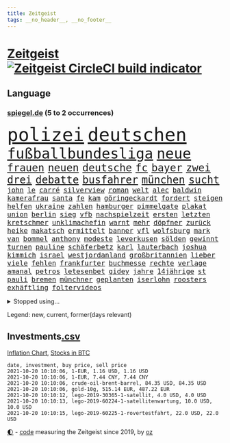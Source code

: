 ```yaml
---
title: Zeitgeist
tags: __no_header__, __no_footer__
---
```


# [Zeitgeist](https://oliz.io/zeitgeist/) [![Zeitgeist CircleCI build indicator](https://circleci.com/gh/ooz/zeitgeist.svg?style=shield)](https://circleci.com/gh/ooz/zeitgeist)

## Language

<h3><a href="https://www.spiegel.de" target="_blank">spiegel.de</a> (5 to 2 occurrences)</h3>
<p style="font-family:monospace">
<span style="font-size:32pt"><a href="news_links.html#polizei" class="current">polizei</a></span>
<span style="font-size:32pt"><a href="news_links.html#deutschen" class="current">deutschen</a></span>
<br>
<span style="font-size:25pt"><a href="news_links.html#fußballbundesliga" class="current">fußballbundesliga</a></span>
<span style="font-size:25pt"><a href="news_links.html#neue" class="current">neue</a></span>
<br>
<span style="font-size:18pt"><a href="news_links.html#frauen" class="current">frauen</a></span>
<span style="font-size:18pt"><a href="news_links.html#neuen" class="current">neuen</a></span>
<span style="font-size:18pt"><a href="news_links.html#deutsche" class="current">deutsche</a></span>
<span style="font-size:18pt"><a href="news_links.html#fc" class="current">fc</a></span>
<span style="font-size:18pt"><a href="news_links.html#bayer" class="current">bayer</a></span>
<span style="font-size:18pt"><a href="news_links.html#zwei" class="current">zwei</a></span>
<span style="font-size:18pt"><a href="news_links.html#drei" class="current">drei</a></span>
<span style="font-size:18pt"><a href="news_links.html#debatte" class="current">debatte</a></span>
<span style="font-size:18pt"><a href="news_links.html#busfahrer" class="current">busfahrer</a></span>
<span style="font-size:18pt"><a href="news_links.html#münchen" class="current">münchen</a></span>
<span style="font-size:18pt"><a href="news_links.html#sucht" class="current">sucht</a></span>
<br>
<span style="font-size:12pt"><a href="news_links.html#john" class="current">john</a></span>
<span style="font-size:12pt"><a href="news_links.html#le" class="current">le</a></span>
<span style="font-size:12pt"><a href="news_links.html#carré" class="new">carré</a></span>
<span style="font-size:12pt"><a href="news_links.html#silverview" class="new">silverview</a></span>
<span style="font-size:12pt"><a href="news_links.html#roman" class="current">roman</a></span>
<span style="font-size:12pt"><a href="news_links.html#welt" class="current">welt</a></span>
<span style="font-size:12pt"><a href="news_links.html#alec" class="new">alec</a></span>
<span style="font-size:12pt"><a href="news_links.html#baldwin" class="new">baldwin</a></span>
<span style="font-size:12pt"><a href="news_links.html#kamerafrau" class="new">kamerafrau</a></span>
<span style="font-size:12pt"><a href="news_links.html#santa" class="new">santa</a></span>
<span style="font-size:12pt"><a href="news_links.html#fe" class="new">fe</a></span>
<span style="font-size:12pt"><a href="news_links.html#kam" class="current">kam</a></span>
<span style="font-size:12pt"><a href="news_links.html#göringeckardt" class="current">göringeckardt</a></span>
<span style="font-size:12pt"><a href="news_links.html#fordert" class="current">fordert</a></span>
<span style="font-size:12pt"><a href="news_links.html#steigen" class="current">steigen</a></span>
<span style="font-size:12pt"><a href="news_links.html#helfen" class="current">helfen</a></span>
<span style="font-size:12pt"><a href="news_links.html#ukraine" class="current">ukraine</a></span>
<span style="font-size:12pt"><a href="news_links.html#zahlen" class="current">zahlen</a></span>
<span style="font-size:12pt"><a href="news_links.html#hamburger" class="current">hamburger</a></span>
<span style="font-size:12pt"><a href="news_links.html#pimmelgate" class="new">pimmelgate</a></span>
<span style="font-size:12pt"><a href="news_links.html#plakat" class="current">plakat</a></span>
<span style="font-size:12pt"><a href="news_links.html#union" class="current">union</a></span>
<span style="font-size:12pt"><a href="news_links.html#berlin" class="current">berlin</a></span>
<span style="font-size:12pt"><a href="news_links.html#sieg" class="current">sieg</a></span>
<span style="font-size:12pt"><a href="news_links.html#vfb" class="current">vfb</a></span>
<span style="font-size:12pt"><a href="news_links.html#nachspielzeit" class="current">nachspielzeit</a></span>
<span style="font-size:12pt"><a href="news_links.html#ersten" class="current">ersten</a></span>
<span style="font-size:12pt"><a href="news_links.html#letzten" class="current">letzten</a></span>
<span style="font-size:12pt"><a href="news_links.html#kretschmer" class="current">kretschmer</a></span>
<span style="font-size:12pt"><a href="news_links.html#unklimachefin" class="new">unklimachefin</a></span>
<span style="font-size:12pt"><a href="news_links.html#warnt" class="current">warnt</a></span>
<span style="font-size:12pt"><a href="news_links.html#mehr" class="current">mehr</a></span>
<span style="font-size:12pt"><a href="news_links.html#döpfner" class="new">döpfner</a></span>
<span style="font-size:12pt"><a href="news_links.html#zurück" class="current">zurück</a></span>
<span style="font-size:12pt"><a href="news_links.html#heike" class="current">heike</a></span>
<span style="font-size:12pt"><a href="news_links.html#makatsch" class="new">makatsch</a></span>
<span style="font-size:12pt"><a href="news_links.html#ermittelt" class="current">ermittelt</a></span>
<span style="font-size:12pt"><a href="news_links.html#banner" class="current">banner</a></span>
<span style="font-size:12pt"><a href="news_links.html#vfl" class="current">vfl</a></span>
<span style="font-size:12pt"><a href="news_links.html#wolfsburg" class="current">wolfsburg</a></span>
<span style="font-size:12pt"><a href="news_links.html#mark" class="current">mark</a></span>
<span style="font-size:12pt"><a href="news_links.html#van" class="current">van</a></span>
<span style="font-size:12pt"><a href="news_links.html#bommel" class="new">bommel</a></span>
<span style="font-size:12pt"><a href="news_links.html#anthony" class="current">anthony</a></span>
<span style="font-size:12pt"><a href="news_links.html#modeste" class="current">modeste</a></span>
<span style="font-size:12pt"><a href="news_links.html#leverkusen" class="current">leverkusen</a></span>
<span style="font-size:12pt"><a href="news_links.html#sölden" class="new">sölden</a></span>
<span style="font-size:12pt"><a href="news_links.html#gewinnt" class="current">gewinnt</a></span>
<span style="font-size:12pt"><a href="news_links.html#turnen" class="current">turnen</a></span>
<span style="font-size:12pt"><a href="news_links.html#pauline" class="new">pauline</a></span>
<span style="font-size:12pt"><a href="news_links.html#schäferbetz" class="new">schäferbetz</a></span>
<span style="font-size:12pt"><a href="news_links.html#karl" class="current">karl</a></span>
<span style="font-size:12pt"><a href="news_links.html#lauterbach" class="current">lauterbach</a></span>
<span style="font-size:12pt"><a href="news_links.html#joshua" class="current">joshua</a></span>
<span style="font-size:12pt"><a href="news_links.html#kimmich" class="current">kimmich</a></span>
<span style="font-size:12pt"><a href="news_links.html#israel" class="current">israel</a></span>
<span style="font-size:12pt"><a href="news_links.html#westjordanland" class="current">westjordanland</a></span>
<span style="font-size:12pt"><a href="news_links.html#großbritannien" class="current">großbritannien</a></span>
<span style="font-size:12pt"><a href="news_links.html#lieber" class="current">lieber</a></span>
<span style="font-size:12pt"><a href="news_links.html#viele" class="current">viele</a></span>
<span style="font-size:12pt"><a href="news_links.html#fehlen" class="current">fehlen</a></span>
<span style="font-size:12pt"><a href="news_links.html#frankfurter" class="current">frankfurter</a></span>
<span style="font-size:12pt"><a href="news_links.html#buchmesse" class="new">buchmesse</a></span>
<span style="font-size:12pt"><a href="news_links.html#rechte" class="current">rechte</a></span>
<span style="font-size:12pt"><a href="news_links.html#verlage" class="current">verlage</a></span>
<span style="font-size:12pt"><a href="news_links.html#amanal" class="new">amanal</a></span>
<span style="font-size:12pt"><a href="news_links.html#petros" class="new">petros</a></span>
<span style="font-size:12pt"><a href="news_links.html#letesenbet" class="new">letesenbet</a></span>
<span style="font-size:12pt"><a href="news_links.html#gidey" class="new">gidey</a></span>
<span style="font-size:12pt"><a href="news_links.html#jahre" class="current">jahre</a></span>
<span style="font-size:12pt"><a href="news_links.html#14jährige" class="current">14jährige</a></span>
<span style="font-size:12pt"><a href="news_links.html#st" class="current">st</a></span>
<span style="font-size:12pt"><a href="news_links.html#pauli" class="current">pauli</a></span>
<span style="font-size:12pt"><a href="news_links.html#bremen" class="current">bremen</a></span>
<span style="font-size:12pt"><a href="news_links.html#münchner" class="current">münchner</a></span>
<span style="font-size:12pt"><a href="news_links.html#geplanten" class="current">geplanten</a></span>
<span style="font-size:12pt"><a href="news_links.html#iserlohn" class="new">iserlohn</a></span>
<span style="font-size:12pt"><a href="news_links.html#roosters" class="new">roosters</a></span>
<span style="font-size:12pt"><a href="news_links.html#exhäftling" class="new">exhäftling</a></span>
<span style="font-size:12pt"><a href="news_links.html#foltervideos" class="current">foltervideos</a></span>
</p>
<details>
<summary>Stopped using...</summary>
<p class="former" style="font-size:12pt">
bemühungen(367) kämpfte(367) unmöglich(367) fenster(366) genannt(366) hervor(366) martin(366) modelle(366) regisseurin(366) umgehen(366) verwendet(366) alexej(365) bischofskonferenz(365) gehalt(365) haare(365) konservativen(365) nawalny(365) wege(365) zufrieden(365) arbeitnehmer(364) entschädigung(364) herrscher(364) oberbürgermeister(364) ronald(364) sprengstoff(364) subventionen(364) zuerst(364) zugang(364) bemüht(363) dach(363) erntet(363) euphorie(363) gesunde(363) kauf(363) kremlkritiker(363) normal(363) streichen(363) to(363) verhängte(363) ablauf(362) bekämpfung(362) covid19patienten(362) entwicklungen(362) gesundheitlichen(362) krank(362) lobt(362) nachhaltig(362) schließlich(362) sekunden(362) sicherheitsbehörden(362) ausprobiert(361) bergen(361) deswegen(361) entschuldigen(361) hongkonger(361) infolge(361) missachtet(361) rechtsextremisten(361) rente(361) schließt(361) tötet(361) 2014(360) anscheinend(360) beobachten(360) beschuss(360) bußgeld(360) englischen(360) finanziell(360) forderung(360) hungerstreik(360) lebens(360) lebenslanger(360) leer(360) mai(360) mittelfeldspieler(360) nationalspieler(360) provinz(360) stich(360) trauer(360) ultimatum(360) witz(360) zahlreicher(360) überreste(360) angekommen(359) büros(359) filialen(359) impfbereitschaft(359) indes(359) irans(359) kitas(359) smartphone(359) ungewöhnlich(359) verpflichtet(359) warnte(359) wehrte(359) woran(359) zweitligist(359) anerkannt(358) durchsetzen(358) endgültig(358) gelassen(358) nahezu(358) operation(358) sperre(358) umsatz(358) ungarns(358) vermögen(358) verärgert(358) väter(358) wütend(358) austritt(357) auswahl(357) belasten(357) beschwerden(357) beschäftigten(357) bewerber(357) bitten(357) geplatzt(357) jagd(357) menschenleben(357) niedersächsischen(357) schiedsrichter(357) verzichtet(357) befand(356) beschädigt(356) gebe(356) großaufgebot(356) kämpfer(356) neuwahlen(356) okay(356) tauchen(356) argumente(355) bedenken(355) lüge(355) meinungsfreiheit(355) oppositionelle(355) 96(354) asien(354) betreiber(354) brände(354) börse(354) dachte(354) debatten(354) ernsthaften(354) kaputt(354) kieler(354) nordrheinwestfälischen(354) putins(354) stock(354) umstrittenes(354) verschärfung(354) distanziert(353) dämpfer(353) lob(353) lohn(353) mode(353) moderator(353) verbände(353) verfügung(353) vorstellen(353) attila(352) audi(352) autoindustrie(352) erneuten(352) frische(352) hildmann(352) lieben(352) perfekte(352) querdenker(352) streng(352) sven(352) valley(352) verfügt(352) ägypten(352) bestätigen(351) covid19erkrankung(351) erschöpft(351) fliehen(351) glauben(351) leichte(351) männliche(351) radikale(351) rat(351) überwacht(351) aktivistin(350) begann(350) beiträge(350) dennis(350) europäischer(350) goldenen(350) jimmy(350) schmidt(350) überlassen(350) extremen(349) gefangene(349) parteifreunde(349) raketen(349) reagierte(349) teilgenommen(349) unterstützer(349) verschärfte(349) verstoßen(349) 16jährigen(348) durchs(348) entsetzen(348) ausschuss(347) brutaler(347) geklagt(347) kanzleramtschef(347) königsfamilie(347) mitnehmen(347) nah(347) rotrotgrün(347) truppen(347) 4(346) afrikanischen(346) dresdner(346) erweitert(346) schnitt(346) verkaufen(346) vernachlässigt(346) dieselskandal(345) erfüllen(345) fragte(345) späten(345) verschleppt(345) wunder(345) angerichtet(344) del(344) em(344) matthew(344) verschwiegen(344) ergibt(343) erkrankten(343) funktionäre(343) gazastreifen(343) konkrete(343) negativen(343) begeben(342) betrifft(342) hansgeorg(342) harten(342) richard(342) berühmte(341) gouverneur(341) love(341) meines(341) sehnsucht(341) wind(341) boateng(340) dran(340) eigenes(340) eilantrag(340) jérôme(340) kindes(340) nachweis(340) namhafte(340) pjöngjang(340) rundfunk(340) englands(339) legende(339) reichlich(339) sicheren(339) vorgelegt(339) wünsche(339) homosexuellen(338) offenbart(338) provokation(338) überschwemmungen(338) balance(337) coronazeiten(337) gegnern(337) jungs(337) kaiser(337) kracht(337) mancher(337) pandemiebekämpfung(337) verstanden(337) alexandra(336) bestmarke(336) erstochen(336) not(336) steigern(336) auktion(335) aussehen(335) gefällt(335) unsicher(335) zählte(335) polizistin(334) telefon(334) fan(333) gelder(333) hand(333) jubeln(333) bereitstellen(332) katja(332) projekte(332) schießen(332) angehörigen(331) vertagt(331) atomkraft(330) beitrag(330) doping(330) gastronomie(330) hausarrest(330) iranischen(330) sprung(330) tony(330) vorgeführt(330) telefonat(329) unionspolitiker(329) zeigten(329) 2010(328) apples(328) kindheit(328) königsklasse(328) möglichkeiten(328) stärkt(328) verkürzt(328) vertuscht(328) ernährung(327) kanaren(327) läden(327) mindestlohn(327) olympia(327) herausgefunden(326) spaltung(326) staatshilfen(326) telegram(326) angezeigt(325) gerieten(325) claus(324) coronaauflagen(324) geborgen(324) schwung(324) abermals(323) bezirk(323) cas(323) palmer(323) angewiesen(322) einleiten(322) gelegen(322) gewarnt(321) teilnehmern(321) dramatischen(320) thüringer(320) 6000(319) rückblick(319) sperren(319) verschafft(319) björn(317) empfangen(316) bewaffneten(315) soldat(314) voraussetzung(314) weidel(314) ermordete(313) teuren(311) dämpft(310) heizen(310) held(310) lauern(310) offenem(310) weltmeisterschaft(310) muslimischen(309) verübt(309) eingeräumt(308) 57(306) desto(306) bundestagswahlkampf(305) dobrindt(305) spacex(304) tolle(302) rakete(301) impfzentrum(300) janet(300) yellen(300) flog(299) höchstens(298) höcke(298) sommerspiele(298) heimsieg(297) aggressiv(296) gala(296) antony(295) hitler(295) beheben(293) versteckte(293) entfernen(291) dilemma(290) befunden(288) sachen(286) saale(284) betrag(283) 9/11(280) ios(278) drittes(276) präsentation(276) streamingdienste(276) curevac(274) überholen(270) systematisch(269) beträgt(264) extra(263) flieger(263) protagonisten(262) räumte(259) schwangerschaftsabbrüche(259) verbraucht(258) windows(257) strafgerichtshof(253) wucht(251) tübinger(250) fragwürdigen(249) unterscheidet(245) desinformation(244) blockierten(242) bekannter(241) regelmäßige(241) viral(239) reparatur(238) homeschooling(237) gezahlt(233) goldbarren(233) ergab(226) flächendeckende(226) sicherheitskräften(226) river(225) argumentiert(223) ausländer(223) 20jährige(222) jersey(221) elite(219) protestaktion(216) westberlin(214) strich(211) fängt(210) konzerte(208) bejubelt(207) fußballerinnen(206) gebühren(205) tübingen(205) gregor(200) ukrainischen(200) warren(199) fehlverhaltens(198) maskendeals(198) vonovia(198) gdl(197) immunisiert(195) cdumann(194) mitgliedern(194) 15jähriger(192) landesarbeitsgericht(192) lokführern(192) waldbränden(192) unterschiedliche(188) witwe(187) einladen(185) geschützte(184) krim(184) trikot(184) angeschlagen(181) impftempo(180) bemühen(177) 84(176) auswärtiges(176) gewalttat(176) gerungen(175) solidarisiert(175) überdenken(175) übrig(174) 250(173) nachschub(172) 2026(171) höchster(171) illusion(168) vorgesetzten(168) bewältigt(166) rückzahlung(165) spiegellesern(165) campingplatz(164) vereinzelt(162) wütenden(162) spitzenkandidatin(161) bewiesen(159) finanziert(159) klimaaktivisten(159) zugreifen(158) verkünden(156) nathan(155) millionensumme(154) afghanistanabzug(153) kurt(152) spielern(151) afghanischen(150) entschädigungen(150) exvwchef(150) winterkorn(150) erstimpfung(149) wissenschaftliche(149) 42jährige(148) etlichen(147) wagt(147) aufgeführt(146) eingebracht(146) eubehörde(145) kundinnen(145) nähern(145) zynismus(145) fregatte(144) gestanden(144) unfälle(143) chinese(142) gestohlene(142) daneben(141) kane(141) oktoberfest(141) vierjähriger(141) zugesagt(141) 1981(140) oldenburg(140) pumpt(140) schnellstmöglich(140) bezahlte(139) gaffer(139) windhorst(139) johanna(138) strafverfolgung(138) waldbrände(138) benötigt(137) stadtschloss(137) verfeindeten(137) ausgezählt(136) passierte(136) wally(136) zwickau(136) arnold(135) impfquoten(134) mentale(134) cdukanzlerkandidat(133) amerikanern(132) beton(132) cyberangriff(132) cruise(131) luisa(131) neubauer(131) maaßens(129) amy(128) suppe(128) talente(128) amateure(127) impfverweigerer(127) beweist(126) gekentert(126) laster(126) fed(125) bundesaußenminister(124) forscherin(124) lokführer(123) sicherheitsgründen(122) aachen(121) bereichern(121) laune(121) parteispenden(121) todesdrohungen(121) erreichten(120) gepostet(120) verursachen(120) gräbt(119) inspirieren(119) bischöfe(118) county(118) darstellung(116) kinderimpfung(116) tarife(116) vereinbaren(116) videospiel(116) wahlfälschung(116) agüero(115) entwickelte(114) wagens(114) abgekommen(113) schlammschlacht(113) zuwanderung(113) entschärfen(112) wiederbelebt(112) aggressiver(111) trudeau(111) lügnerin(109) tormaschine(109) angeblichem(108) stundenlang(108) transfers(107) britischem(106) ersteigern(106) externe(106) knöpft(106) anhalter(105) aufgedeckt(105) maskenstreit(105) schutzsuchenden(105) fortsetzen(104) höherer(104) vodafone(104) gerichtet(103) schäumt(103) versammelten(103) familienplanung(102) verpackungen(102) verstießen(102) erfolgreiches(101) zeugnis(101) anfrage(100) erzbischofs(100) kündigten(100) schlau(100) siebziger(100) publikums(99) befeuert(98) lobbyismus(98) pinguine(98) ranking(98) terroranschlag(97) farmer(96) arme(95) bang(95) mögen(95) vollkommen(95) differenzen(94) verharmlost(94) verurteilter(94) leuchten(93) preußen(93) schrumpft(93) rezo(92) schwächte(92) anteile(91) diskutierten(91) faszination(91) kriegswaffe(91) maler(91) ozeane(91) quasi(91) wahlkampfthema(91) betätigt(90) erpressen(90) fällige(90) gefährder(90) naturkatastrophen(90) trotzt(90) grüßt(89) kinderreporter(89) nudeln(89) prangt(89) sexistisch(89) wäsche(89) apokalyptische(88) ideologie(88) irre(88) neidisch(88) russen(88) verbotene(88) 108(87) 1951(87) detonierte(87) enttäuschte(87) fratzscher(87) lebensgefahr(87) 21jährigen(86) abdelaziz(86) algerien(86) bouteflika(86) dopingsperre(86) schlechtere(86) zurückgeholt(86) 36jährigen(85) angreifen(85) krankgeschrieben(85) siebte(85) verliebt(85) bemannte(84) stammte(84) ulreich(84) videokonferenzanbieter(84) zurückgewinnen(84) übersee(84) brücken(83) erhebung(83) insbesondere(83) ordner(83) spannt(83) süßes(83) viertelmillion(83) wiederaufnahme(83) 1982(82) anmelden(82) ehegattensplitting(82) farah(82) sozialstaat(82) tugenden(82) volksfest(82) computersysteme(81) flüchtlingslager(81) managern(81) norm(81) sprunghaft(81) verurteilung(81) wahlabc(81) feuern(80) finanzministerium(80) glückliche(80) liegenden(80) vierjährige(80) anwohnern(79) gefreut(79) isolieren(79) tibet(79) zeitreise(79) niedriger(78) sprinterin(78) unterzogen(78) altstar(77) fulda(77) geschehnissen(77) lyra(77) pogrom(77) querelen(77) ausgedrückt(76) hauptbahnhof(76) aufruhr(75) litauische(75) luftbrücke(75) tätig(75) wertpapieren(75) brandgefahr(74) panda(74) durchgehalten(73) oberbayern(73) terrorgruppe(73) aufzeichnungen(72) thermofenster(72) zaun(72) bakterien(71) bedankt(71) bewunderung(71) geopfert(71) monatlich(71) zögert(71) chancengleichheit(70) colorado(70) dieselaffäre(70) emiraten(70) haitis(70) jagen(70) jovenel(70) kernenergie(70) moïse(70) pasta(70) richardson(70) sha'carri(70) sigmar(70) studienkrediten(70) brennen(69) dominierte(69) nothilfe(69) sicherheitsforscherin(69) theorien(69) amsterdamer(68) leistete(68) tagt(68) 210(67) drohnenaufnahmen(67) kreuze(67) saßen(67) schadensbegrenzung(67) umgefallen(67) uswahl(67) 24jährigen(66) beeindruckender(66) camp(66) parkgebühren(66) pfiffen(66) aushalten(65) einbindung(65) kindergärten(65) bezieht(64) festakt(64) feueralarm(64) komitee(64) krater(64) luftqualität(64) rückkehrerin(64) yasemin(64) anteilseigner(63) begrüßung(63) brodelt(63) deutschsprachigen(63) kartellbehörde(63) süß(63) texanische(63) bordtoilette(62) dillschneider(62) drohender(62) helfern(62) jeanne(62) räder(62) schutzmaßnahmen(62) verkörpern(62) aspekte(61) drastischer(61) höchstmögliche(61) instagramaccount(61) maurer(61) strafanzeigen(61) trinkwasser(61) türkischer(61) 31jähriger(60) baumaterial(60) dieselfahrzeugen(60) gebot(60) goldmedaille(60) wiederaufbau(60) zynisch(60) aufregen(59) freya(59) glänzen(59) nicole(59) schwamm(59) u21europameister(59) unseriöse(59) ariel(58) besitzen(58) freiwilliger(58) freundschaften(58) herrschte(58) namensgeber(58) selbstisolation(58) tagelangen(58) klassischen(57) konsequentes(57) raphael(57) systemversagen(57) wappnen(57) zerstörten(57) europäern(56) facht(56) freedom(56) geldern(56) ipad(56) mentalen(56) ohnmacht(56) besetzte(55) bredowwerndl(55) chancenverwertung(55) festgefahrene(55) großmacht(55) heilungschancen(55) isabell(55) regionalbahn(55) werth(55) chinesen(54) frauenleiche(54) härteres(54) klimagipfel(54) kuriose(54) milliardenschäden(54) stürme(54) usteam(54) änderung(54) mixedteam(53) nena(53) nichte(53) pferde(53) rené(53) tal(53) vergleichen(53) 80jähriger(52) antikörper(52) fethi(52) israeli(52) japans(52) judoka(52) laufrad(52) nourine(52) schmilzt(52) selbstbestimmung(52) usamerikanerin(52) autokraten(51) bauch(51) budget(51) coronaleugnern(51) erwischte(51) vorhanden(51) befürwortet(50) brandsätze(50) popp(50) börsenkurs(49) obduktion(49) schwierigste(49) uskomikerin(49) widerstands(49) winterspielen(49) wohnkosten(49) 400000(48) kristina(48) met(48) mikroben(48) müntefering(48) ordneten(48) positives(48) sichersten(48) stacheldraht(48) timanowskaja(48) benziner(47) bewohnern(47) musks(47) rapinoe(47) sachs(47) verweist(47) ausnahmesportler(46) beschneiden(46) einreisestopp(46) immunisieren(46) looks(46) querdenkenbewegung(46) schnauze(46) schwach(46) urlauberin(46) aufbruchstimmung(45) gedächtnis(45) grundlegenden(45) naturschutzgebiet(45) wettbewerbe(45) aufgearbeitet(44) drittimpfungen(44) notlage(44) streifzug(44) wiedergutmachung(44) überlegungen(44) anträge(43) einigkeit(43) legendär(43) porträtierte(43) sky(43) dortigen(42) esra(42) güterverkehr(42) immobilienstudie(42) kletterte(42) kremlpartei(42) verteuern(42) vierzehn(42) wechselstimmung(42) dax(41) lokführerstreik(41) steigerung(41) trumpfans(41) verschwundener(41) pcrtest(40) siebzigern(40) spdkandidat(40) akkus(39) geraubt(39) gouverneurs(39) nachschubprobleme(39) roland(39) vizepremier(39) katastrophen(38) prallte(38) privilegien(38) spendet(38) wegbereiter(38) wehmütiger(38) weselsky(38) wiedervereinigten(38) belohnt(37) genossenschaft(37) landsleuten(37) n(37) drach(36) gladbach(36) konten(36) löscht(36) netflixserien(36) reemtsmaentführer(36) angestellt(35) erkannt(35) filmfest(35) kanadische(35) stipendiatin(35) tarifvertrag(35) veränderten(35) applaus(34) mike(34) siedler(34) siegeszug(34) wagte(34) führungsspieler(33) herstellung(33) liebsten(33) tumulte(33) astronaut(32) mobbing(32) vielfach(32) wahlberechtigten(32) coronaviren(31) fenerbahçe(31) gadgets(31) gebrannt(31) merkwürdiger(31) mesut(31) nico(31) porträts(31) umgekippt(31) uneinig(31) wahlkämpfe(31) özil(31) beeinflusste(30) irreführende(30) medienschaffenden(30) tatsächlichen(30) beleuchtet(29) bürokratie(29) mordversuch(29) sozial(29) ausharren(28) evakuierungseinsatz(28) gegentreffer(28) kameke(28) klimaberichtpodcast(28) manny(28) nadine(28) pacquiao(28) prägenden(28) staatsangehörigkeit(28) talibanherrschaft(28) trauerbegleiterin(28) gdlchef(27) hilfsorganisationen(27) lateinamerika(27) 1921(26) ronaldos(26) verknüpft(26) existierte(25) gerettete(25) gesichtern(25) prangert(25) urin(25) zeitzeugen(25) bekenntnis(24) erfand(24) kalten(24) romantische(24) unglücklichen(24) ausgelegt(23) kniffe(23) tvtriell(23) auktionshaus(22) demokratin(22) einwanderungspolitik(22) klüger(22) nervt(22) neuerungen(22) wahlomat(22) andauern(21) aufzugeben(21) auswärtigen(21) beistand(21) hafermilch(21) hitzig(21) kriegskinder(21) straßburg(21) 2g(20) etablieren(20) geknüpft(20) lutz(20) migrationspolitik(20) staatsanwalt(20) thorben(20) wappnet(20) aachener(19) badische(19) autoritäre(18) faktencheck(18) kurios(18) liebäugeln(18) lokalpolitiker(18) meeresspiegel(18) usstadt(18) ustruppen(18) versicherte(18) ökowende(18) glaubhaft(17) kauderwelsch(17) spektakulärste(17) sportstars(17) entschädigungszahlung(16) genie(16) gysi(16) mächtigsten(16) paketbomben(16) avancen(15) coronainfektionszahlen(15) dokumentarfilm(15) hauptrolle(15) hoffmann(15) markiert(15) schulbesuch(15) walross(15) glühender(14) pazifik(14) raumanzüge(14) tessiner(14) absicht(13) blume(13) epic(13) frauenmörder(13) rückreise(13) scharia(13) stachel(13) abgespeckten(12) abnehmen(12) dokumentiert(12) exvizepräsident(12) geschützten(12) kinderreportern(12) kohlendioxid(12) schwarzrotgelb(12) tarifeinheitsgesetz(12) alma(11) bezwingt(11) erworben(11) fracht(11) industrieverband(11) legitime(11) weiterführende(11)
</p>
</details>
<p>Legend: <span class="new">new</span>, <span class="current">current</span>, <span class="former">former(days relevant)</span></p>

## Investments[.csv](investments.csv)

[Inflation Chart](https://inflationchart.com),
[Stocks in BTC](https://stonksinbtc.xyz/)

```
date, investment, buy price, sell price
2021-10-20 10:10:06, 1-EUR, 1.16 USD, 1.16 USD
2021-10-20 10:10:06, 1-EUR, 7.44 CNY, 7.44 CNY
2021-10-20 10:10:06, crude-oil-brent-barrel, 84.35 USD, 84.35 USD
2021-10-20 10:10:06, gold-10g, 515.14 EUR, 487.22 EUR
2021-10-20 10:10:12, lego-2019-30365-1-satellit, 4.0 USD, 4.0 USD
2021-10-20 10:10:13, lego-2019-60224-1-satellitenwartung, 10.0 USD, 10.0 USD
2021-10-20 10:10:15, lego-2019-60225-1-rovertestfahrt, 22.0 USD, 22.0 USD
```

<footer>
<a href="javascript:toggleTheme()" class="nav">🌓</a>
- <a href="https://github.com/ooz/zeitgeist">code</a> measuring the Zeitgeist since 2019, by <a href="https://oliz.io">oz</a>
</footer>
